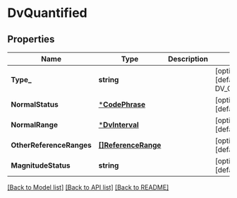 # DvQuantified

## Properties
Name | Type | Description | Notes
------------ | ------------- | ------------- | -------------
**Type_** | **string** |  | [optional] [default to DV_QUANTIFIED]
**NormalStatus** | [***CodePhrase**](CodePhrase.md) |  | [optional] [default to null]
**NormalRange** | [***DvInterval**](DvInterval.md) |  | [optional] [default to null]
**OtherReferenceRanges** | [**[]ReferenceRange**](ReferenceRange.md) |  | [optional] [default to null]
**MagnitudeStatus** | **string** |  | [optional] [default to =]

[[Back to Model list]](../README.md#documentation-for-models) [[Back to API list]](../README.md#documentation-for-api-endpoints) [[Back to README]](../README.md)

